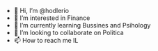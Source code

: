 - 👋 Hi, I’m @hodlerio
- 👀 I’m interested in Finance
- 🌱 I’m currently learning Bussines and Psihology
- 💞️ I’m looking to collaborate on Politica
- 📫 How to reach me IL

<!---
hodlerio/hodlerio is a ✨ special ✨ repository because its `README.md` (this file) appears on your GitHub profile.
You can click the Preview link to take a look at your changes.
--->
